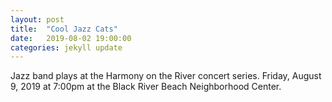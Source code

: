 ```yaml
---
layout: post
title:  "Cool Jazz Cats"
date:   2019-08-02 19:00:00
categories: jekyll update
---
```


<div class="entry-content">
<p>Jazz band plays at the Harmony on the River concert series.
Friday, August 9, 2019 at 7:00pm at the Black River Beach Neighborhood Center.
</p>
</div>
